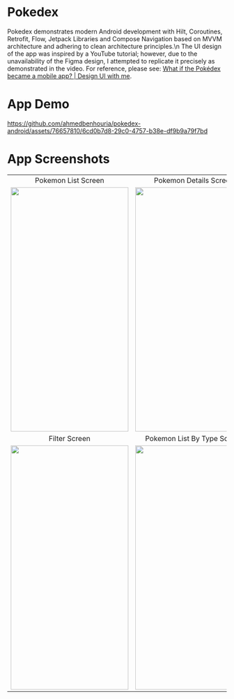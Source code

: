 # Pokedex 
Pokedex demonstrates modern Android development with Hilt, Coroutines, Retrofit, Flow, Jetpack Libraries and Compose Navigation based on MVVM architecture and adhering to clean architecture principles.\n
The UI design of the app was inspired by a YouTube tutorial; however, due to the unavailability of the Figma design, I attempted to replicate it precisely as demonstrated in the video. For reference, please see: [What if the Pokédex became a mobile app? | Design UI with me](https://www.youtube.com/watch?v=Kjun9QBr82Y).
# App Demo
https://github.com/ahmedbenhouria/pokedex-android/assets/76657810/6cd0b7d8-29c0-4757-b38e-df9b9a79f7bd
# App Screenshots
<table align="center">
  <tr align="center">
     <td>Pokemon List Screen</td>
     <td>Pokemon Details Screen</td>
  </tr>
  <tr>
    <td><img src="https://github.com/ahmedbenhouria/pokedex-android/assets/76657810/6bcdce5e-9a73-45e6-ac3a-426a67d76cda" width=270 height=560></td>
    <td><img src="https://github.com/ahmedbenhouria/pokedex-android/assets/76657810/0c5d1bba-d73a-4ecd-9dfb-c5fea017da61" width=270 height=560></td>
  </tr>
  <tr align="center">
     <td>Filter Screen</td>
     <td>Pokemon List By Type Screen</td>
  </tr>
  <tr>
    <td><img src="https://github.com/ahmedbenhouria/pokedex-android/assets/76657810/594bc80f-1de9-485e-8f20-97257309d50c" width=270 height=560></td>
    <td><img src="https://github.com/ahmedbenhouria/pokedex-android/assets/76657810/3c44eb7b-3dec-4cf0-9e56-91a6d1a5819e" width=270 height=560></td>
  </tr>
 </table>








